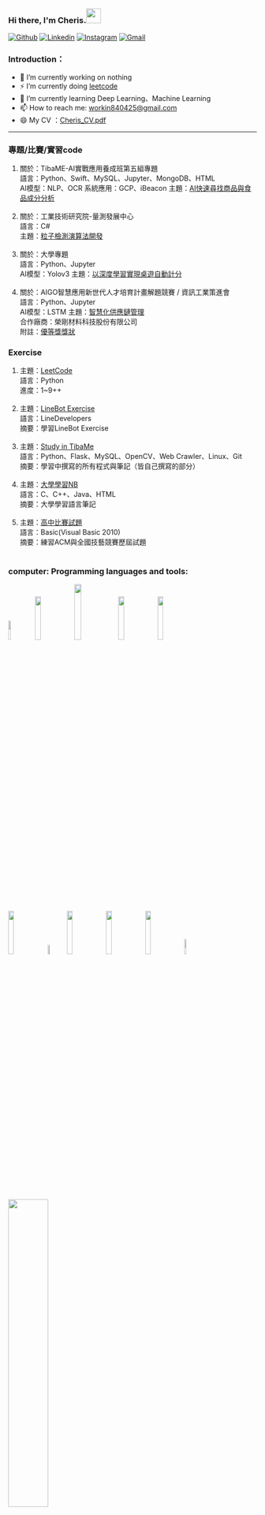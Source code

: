 ### Hi there, I'm Cheris.<img src="https://raw.githubusercontent.com/iampavangandhi/iampavangandhi/master/gifs/Hi.gif" width="30px">
<!-- Your badges
You can use the website to generate badges: https://shields.io/
-->


[![Github](https://img.shields.io/badge/-Github-333?style=flat&logo=Github&logoColor=white)](https://github.com/4060E055)
[![Linkedin](https://img.shields.io/badge/-LinkedIn-blue?style=flat&logo=Linkedin&logoColor=white)](https://www.linkedin.com/in/%E8%8B%A5%E6%A6%9B-%E4%BD%99-ab417b234/)
[![Instagram](https://img.shields.io/badge/-Instagram-c13584?style=flat&labelColor=c13584&logo=instagram&logoColor=white)](https://www.instagram.com/yu_jo_chen/)
[![Gmail](https://img.shields.io/badge/-Gmail-c14438?style=flat&logo=Gmail&logoColor=white)](mailto:workin840425@gmail.com)
&nbsp;

### Introduction：
* 🔭 I’m currently working on nothing
* ⚡ I’m currently doing [leetcode](https://github.com/4060E055/Leetcode)
* 🌱 I’m currently learning Deep Learning、Machine Learning
* 📫 How to reach me: workin840425@gmail.com
* 😄 My CV ：[Cheris_CV.pdf](https://drive.google.com/file/d/1NoMOj3X4pagniMP2iWv2C56rGWvyAvNS/view?usp=sharing)
<hr>

### 專題/比賽/實習code
1. 關於：TibaME-AI實戰應用養成班第五組專題<br>
   語言：Python、Swift、MySQL、Jupyter、MongoDB、HTML<br>
   AI模型：NLP、OCR
   系統應用：GCP、iBeacon
   主題：[AI快速尋找商品與食品成分分析](https://github.com/4060E055/TibaMe_Special_topic)<br><br>
2. 關於：工業技術研究院-量測發展中心 <br>
   語言：C#<br>
   主題：[粒子檢測演算法開發](https://github.com/4060E055/ParticleAnalysis)<br><br>
3. 關於：大學專題<br>
   語言：Python、Jupyter<br>
   AI模型：Yolov3
   主題：[以深度學習實現桌遊自動計分](https://github.com/4060E055/University_Topics)<br><br>
4. 關於：AIGO智慧應用新世代人才培育計畫解題競賽 / 資訊工業策進會<br>
   語言：Python、Jupyter<br>
   AI模型：LSTM
   主題：[智慧化供應鏈管理](https://github.com/4060E055/109AIGO)<br>
   合作廠商：榮剛材料科技股份有限公司<br>
   附註：[優等獎獎狀](https://drive.google.com/file/d/1ajMI6iQA8lObXrfrww50pV22tew2RDS3/view?usp=sharing)


### Exercise
1. 主題：[LeetCode](https://github.com/4060E055/Leetcode)<br>
   語言：Python<br>
   進度：1~9++<br><br>
2. 主題：[LineBot Exercise](https://github.com/4060E055/LineBot-CFI102-01)<br>
   語言：LineDevelopers<br>
   摘要：學習LineBot Exercise<br><br>
3. 主題：[Study in TibaMe](https://github.com/4060E055/TibaMe_AIClass)<br>
   語言：Python、Flask、MySQL、OpenCV、Web Crawler、Linux、Git<br>
   摘要：學習中撰寫的所有程式與筆記（皆自己撰寫的部分）<br><br>
4. 主題：[大學學習NB](https://github.com/4060E055/University_Exercise)<br>
   語言：C、C++、Java、HTML<br>
   摘要：大學學習語言筆記<br><br>
5. 主題：[高中比賽試題](https://github.com/4060E055/high_school_code)<br>
   語言：Basic(Visual Basic 2010)<br>
   摘要：練習ACM與全國技藝競賽歷屆試題<br><br>

### computer: Programming languages and tools: 
<code><img width="10%" src="https://user-images.githubusercontent.com/37571816/159697337-fb1dd594-9c37-45d7-bd9f-9224f20755dc.png"></code>
<code><img width="15%" src="https://www.vectorlogo.zone/logos/python/python-ar21.svg"></code>
<code><img width="17%" src="https://user-images.githubusercontent.com/37571816/159697501-6230b89b-74d8-477e-b827-171f2649cdf2.jpg"></code>
<code><img width="15%" src="https://www.vectorlogo.zone/logos/pocoo_flask/pocoo_flask-ar21.svg"></code>
<code><img width="15%" src="https://www.vectorlogo.zone/logos/mysql/mysql-ar21.svg"></code>
<br />
<code><img width="15%" src="https://user-images.githubusercontent.com/37571816/159697567-59190685-aa72-4c9d-af24-58e539befe0a.jpg"></code>
<code><img width="7%" src="https://user-images.githubusercontent.com/37571816/159698281-02af67a9-fdda-4b5a-86dc-725180427ab2.png"></code>
<code><img width="15%" src="https://user-images.githubusercontent.com/37571816/159698298-5c574d60-689c-4938-875e-5578e854cb3c.png"></code>
<code><img width="15%" src="https://user-images.githubusercontent.com/37571816/159698310-e2051f00-a4ea-4b44-8cfb-c9abcd2bcdd8.png"></code>
<code><img width="15%" src="https://www.vectorlogo.zone/logos/git-scm/git-scm-ar21.svg"></code>
<code><img width="9%" src="https://user-images.githubusercontent.com/37571816/159706417-327d27a8-a31f-42ff-8217-c2a652c47361.png"></code>
<br />
<code><img width="40%" src="https://user-images.githubusercontent.com/37571816/159914814-c87f4a0c-4a4c-471c-b6c9-2b59f04791d1.PNG"></code>

[![Top Langs](https://github-readme-stats.vercel.app/api/top-langs/?username=4060E055&layout=compact&theme=gruvbox)](https://github.com/4060E055)

[![Anurag's GitHub stats](https://github-readme-stats.vercel.app/api?username=4060E055&show_icons=true&theme=radical)](https://github.com/4060E055)  


<!--
**4060E055/4060E055** is a ✨ _special_ ✨ repository because its `README.md` (this file) appears on your GitHub profile.

Here are some ideas to get you started:


- 🔭 I’m currently working on ...
- 🌱 I’m currently learning ...
- 👯 I’m looking to collaborate on ...
- 🤔 I’m looking for help with ...
- 💬 Ask me about ...
- 📫 How to reach me: ...
- 😄 Pronouns: ...
- ⚡ Fun fact: ...
- 💡 Goals for 2022:
-->
